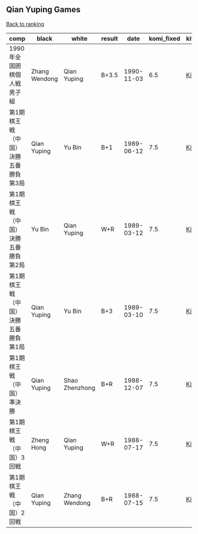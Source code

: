 ## Qian Yuping Games

[Back to ranking](../../index.md)




| **comp** | **black** | **white** | **result** | **date** | **komi_fixed** | **kifu** | 
| --- | --- | --- | --- | --- | --- | --- |
| 1990年全国囲棋個人戦男子組 | Zhang Wendong | Qian Yuping | B+3.5 | 1990-11-03 | 6.5 | [Kifu](https://kifudepot.net/kifucontents.php?id=i78kgfbd%2Bj2E%2FCQz1jyDyA%3D%3D) | 
| 第1期棋王戦（中国）決勝五番勝負第3局 | Qian Yuping | Yu Bin | B+1 | 1989-06-12 | 7.5 | [Kifu](https://kifudepot.net/kifucontents.php?id=Y%2FpGMuSM%2BBViQuNw%2Bkm3qQ%3D%3D) | 
| 第1期棋王戦（中国）決勝五番勝負第2局 | Yu Bin | Qian Yuping | W+R | 1989-03-12 | 7.5 | [Kifu](https://kifudepot.net/kifucontents.php?id=22T1KynRRlAVFYj2i0Wuuw%3D%3D) | 
| 第1期棋王戦（中国）決勝五番勝負第1局 | Qian Yuping | Yu Bin | B+3 | 1989-03-10 | 7.5 | [Kifu](https://kifudepot.net/kifucontents.php?id=vTeoJRADjB7QXbVUhmDPEQ%3D%3D) | 
| 第1期棋王戦（中国）準決勝 | Qian Yuping | Shao Zhenzhong | B+R | 1988-12-07 | 7.5 | [Kifu](https://kifudepot.net/kifucontents.php?id=Y3OVhfINZpthhiKQzX7Y3g%3D%3D) | 
| 第1期棋王戦（中国）3回戦 | Zheng Hong | Qian Yuping | W+R | 1988-07-17 | 7.5 | [Kifu](https://kifudepot.net/kifucontents.php?id=j6bV9OcvlsDVkbM9zS%2Fz4g%3D%3D) | 
| 第1期棋王戦（中国）2回戦 | Qian Yuping | Zhang Wendong | B+R | 1988-07-15 | 7.5 | [Kifu](https://kifudepot.net/kifucontents.php?id=EnU2UJYaZWyhZZ8r2CtrKA%3D%3D) |




